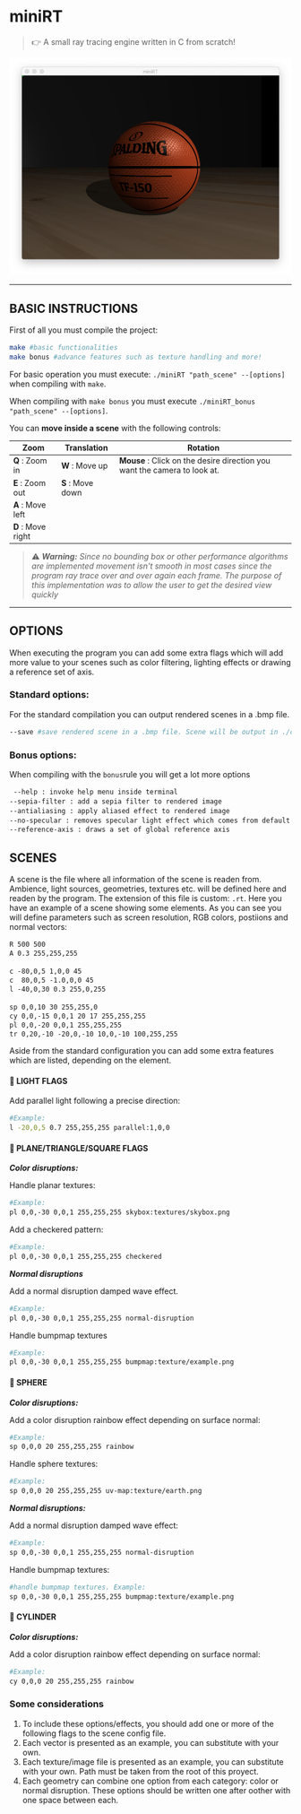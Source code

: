 # miniRT

> 👉 A small ray tracing engine written in C from scratch!

![picture alt](rendered_images/spalding.png "hello world!")

--- 

## BASIC INSTRUCTIONS

First of all you must compile the project:
``` bash
make #basic functionalities
make bonus #advance features such as texture handling and more!
``` 
For basic operation you must execute: `./miniRT "path_scene" --[options]` when compiling with `make`.

When compiling with `make bonus` you must execute `./miniRT_bonus "path_scene" --[options]`.

You can **move inside a scene** with the following controls:

Zoom | Translation | Rotation
--- | --- | ---
**Q** : Zoom in | **W** : Move up | **Mouse** : Click on the desire direction you want the camera to look at.
**E** : Zoom out | **S** : Move down
 | **A** : Move left
 | **D** : Move right

> :warning: _**Warning:** Since no bounding box or other performance algorithms are implemented movement isn't smooth in most cases since the program ray trace over and over again each frame. The purpose of this implementation was to allow the user to get the desired view quickly_ 
---
## OPTIONS
When executing the program you can add some extra flags which will add more value to your scenes such as color filtering, lighting effects or drawing a reference set of axis.

### Standard options:
For the standard compilation you can output rendered scenes in a .bmp file.
``` bash
--save #save rendered scene in a .bmp file. Scene will be output in ./output_bmp folder
```


### Bonus options:
When compiling with the `bonus`rule you will get a lot more options
```bash
 --help : invoke help menu inside terminal
--sepia-filter : add a sepia filter to rendered image 
--antialiasing : apply aliased effect to rendered image
--no-specular : removes specular light effect which comes from default
--reference-axis : draws a set of global reference axis
``` 

## SCENES
A scene is the file where all information of the scene is readen from. Ambience, light sources, geometries, textures etc. will be defined here and readen by the program. The extension of this file is custom: `.rt`. Here you have an example of a scene showing some elements. As you can see you will define parameters such as screen resolution, RGB colors, postiions and normal vectors:

```
R 500 500
A 0.3 255,255,255

c -80,0,5 1,0,0 45
c  80,0,5 -1.0,0,0 45
l -40,0,30 0.3 255,0,255

sp 0,0,10 30 255,255,0
cy 0,0,-15 0,0,1 20 17 255,255,255
pl 0,0,-20 0,0,1 255,255,255
tr 0,20,-10 -20,0,-10 10,0,-10 100,255,255
```

Aside from the standard configuration you can add some extra features which are listed, depending on the element.

#### :flashlight: LIGHT FLAGS
Add parallel light following a precise direction:
```bash
#Example:
l -20,0,5 0.7 255,255,255 parallel:1,0,0
```
#### :triangular_ruler: PLANE/TRIANGLE/SQUARE FLAGS

___Color disruptions:___

Handle planar textures:
```bash    
#Example:
pl 0,0,-30 0,0,1 255,255,255 skybox:textures/skybox.png
```
Add a checkered pattern:
```bash
#Example:
pl 0,0,-30 0,0,1 255,255,255 checkered
```
___Normal disruptions___

Add a normal disruption damped wave effect. 
```bash
#Example:
pl 0,0,-30 0,0,1 255,255,255 normal-disruption
```
Handle bumpmap textures
```bash
#Example:
pl 0,0,-30 0,0,1 255,255,255 bumpmap:texture/example.png
```

#### :basketball: SPHERE

___Color disruptions:___

Add a color disruption rainbow effect depending on surface normal:
```bash
#Example:
sp 0,0,0 20 255,255,255 rainbow
```
Handle sphere textures:
```bash
#Example:
sp 0,0,0 20 255,255,255 uv-map:texture/earth.png
```

___Normal disruptions:___

Add a normal disruption damped wave effect:
```bash    
#Example:
sp 0,0,-30 0,0,1 255,255,255 normal-disruption
```
Handle bumpmap textures: 
```bash
#handle bumpmap textures. Example:
sp 0,0,-30 0,0,1 255,255,255 bumpmap:texture/example.png
```
#### :straight_ruler: CYLINDER

___Color disruptions:___

Add a color disruption rainbow effect depending on surface normal:
```bash
#Example:
cy 0,0,0 20 255,255,255 rainbow
```


### Some considerations

1. To include these options/effects, you should add one or more of the following flags to the scene config file.
2. Each vector is presented as an example, you can substitute with your own.
3. Each texture/image file is presented as an example, you can substitute with your own. Path must be taken from the root of this proyect.
4. Each geometry can combine one option from each category: color or normal disruption. These options should be written one after oother with one space between each.
